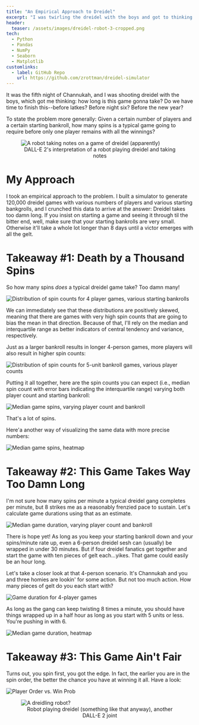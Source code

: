 ```yaml
---
title: "An Empirical Approach to Dreidel"
excerpt: "I was twirling the dreidel with the boys and got to thinking: How long is this game gonna take, anyway?"
header:
  teaser: /assets/images/dreidel-robot-3-cropped.png
tech:
  - Python
  - Pandas
  - NumPy
  - Seaborn
  - Matplotlib
customlinks:
  - label: GitHub Repo
    url: https://github.com/zrottman/dreidel-simulator
---
```


It was the fifth night of Channukah, and I was shooting dreidel with the boys, which got me thinking: how long is this game gonna take? Do we have time to finish this--before latkes? Before night six? Before the new year?

To state the problem more generally: Given a certain number of players and a certain starting bankroll, how many spins is a typical game going to require before only one player remains with all the winnings?

<figure>
<img src="/assets/images/dreidel-robot-3-cropped.png" alt="A robot taking notes on a game of dreidel (apparently)">
<figcaption align='center'>DALL-E 2's interpretation of a robot playing dreidel and taking notes</figcaption>
</figure>

# My Approach
I took an empirical approach to the problem. I built a simulator to generate 120,000 dreidel games with various numbers of players and various starting bankgrolls, and I crunched this data to arrive at the answer: Dreidel takes too damn long. If you insist on starting a game and seeing it through til the bitter end, well, make sure that your starting bankrolls are very small. Otherwise it'll take a whole lot longer than 8 days until a victor emerges with all the gelt.


# Takeaway #1: Death by a Thousand Spins
So how many spins *does* a typical dreidel game take? Too damn many!

![Distribution of spin counts for 4 player games, various starting bankrolls](/assets/images/dreidel-analysis_01.png)

We can immediately see that these distributions are positively skewed, meaning that there are games with very high spin counts that are going to bias the mean in that direction. Because of that, I'll rely on the median and interquartile range as better indicators of central tendency and variance, respectively.

Just as a larger bankroll results in longer 4-person games, more players will also result in higher spin counts:

![Distribution of spin counts for 5-unit bankroll games, various player counts](/assets/images/dreidel-analysis_02.png)

Putting it all together, here are the spin counts you can expect (i.e., median spin count with error bars indicating the interquartile range) varying both player count and starting bankroll:

![Median game spins, varying player count and bankroll](/assets/images/dreidel-analysis_03.png)

That's a lot of spins.

Here'a another way of visualizing the same data with more precise numbers:

![Median game spins, heatmap](/assets/images/dreidel-analysis_04.png)


# Takeaway #2: This Game Takes Way Too Damn Long

I'm not sure how many spins per minute a typical dreidel gang completes per minute, but 8 strikes me as a reasonably frenzied pace to sustain. Let's calculate game durations using that as an estimate.

![Median game duration, varying player count and bankroll](/assets/images/dreidel-analysis_05.png)

There is hope yet! As long as you keep your starting bankroll down and your spins/minute rate up, even a 6-person dreidel sesh can (usually) be wrapped in under 30 minutes. But if four dreidel fanatics get together and start the game with ten pieces of gelt each...yikes. That game could easily be an hour long.

Let's take a closer look at that 4-person scenario. It's Channukah and you and three homies are lookin' for some action. But not too much action. How many pieces of gelt do you each start with?

![Game duration for 4-player games](/assets/images/dreidel-analysis_06.png)

As long as the gang can keep twisting 8 times a minute, you should have things wrapped up in a half hour as long as you start with 5 units or less. You're pushing in with 6.

![Median game duration, heatmap](/assets/images/dreidel-analysis_07.png)


# Takeaway #3: This Game Ain't Fair

Turns out, you spin first, you got the edge. In fact, the earlier you are in the spin order, the better the chance you have at winning it all. Have a look:

![Player Order vs. Win Prob](/assets/images/dreidel-analysis_08.png)


<figure>
<img src="/assets/images/dreidel-robot-2.png" alt="A dreidling robot?">
<figcaption align='center'>Robot playing dreidel (something like that anyway), another DALL-E 2 joint</figcaption>
</figure>
